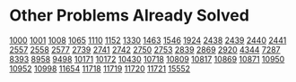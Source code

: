 # Other Problems Already Solved

[1000](https://www.acmicpc.net/problem/1000) [1001](https://www.acmicpc.net/problem/1001) [1008](https://www.acmicpc.net/problem/1008) [1065](https://www.acmicpc.net/problem/1065) [1110](https://www.acmicpc.net/problem/1110) [1152](https://www.acmicpc.net/problem/1152) [1330](https://www.acmicpc.net/problem/1330) [1463](https://www.acmicpc.net/problem/1463) [1546](https://www.acmicpc.net/problem/1546) [1924](https://www.acmicpc.net/problem/1924) [2438](https://www.acmicpc.net/problem/2438) [2439](https://www.acmicpc.net/problem/2439) [2440](https://www.acmicpc.net/problem/2440) [2441](https://www.acmicpc.net/problem/2441) [2557](https://www.acmicpc.net/problem/2557) [2558](https://www.acmicpc.net/problem/2558) [2577](https://www.acmicpc.net/problem/2577) [2739](https://www.acmicpc.net/problem/2739) [2741](https://www.acmicpc.net/problem/2741) [2742](https://www.acmicpc.net/problem/2742) [2750](https://www.acmicpc.net/problem/2750) [2753](https://www.acmicpc.net/problem/2753) [2839](https://www.acmicpc.net/problem/2839) [2869](https://www.acmicpc.net/problem/2869) [2920](https://www.acmicpc.net/problem/2920) [4344](https://www.acmicpc.net/problem/4344) [7287](https://www.acmicpc.net/problem/7287) [8393](https://www.acmicpc.net/problem/8393) [8958](https://www.acmicpc.net/problem/8958) [9498](https://www.acmicpc.net/problem/9498) [10171](https://www.acmicpc.net/problem/10171) [10172](https://www.acmicpc.net/problem/10172) [10430](https://www.acmicpc.net/problem/10430) [10718](https://www.acmicpc.net/problem/10718) [10809](https://www.acmicpc.net/problem/10809) [10817](https://www.acmicpc.net/problem/10817) [10869](https://www.acmicpc.net/problem/10869) [10871](https://www.acmicpc.net/problem/10871) [10950](https://www.acmicpc.net/problem/10950) [10952](https://www.acmicpc.net/problem/10952) [10998](https://www.acmicpc.net/problem/10998) [11654](https://www.acmicpc.net/problem/11654) [11718](https://www.acmicpc.net/problem/11718) [11719](https://www.acmicpc.net/problem/11719) [11720](https://www.acmicpc.net/problem/11720) [11721](https://www.acmicpc.net/problem/11721) [15552](https://www.acmicpc.net/problem/15552)